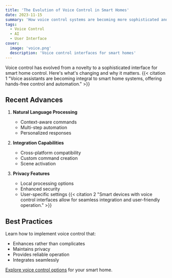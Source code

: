 ```yaml
---
title: 'The Evolution of Voice Control in Smart Homes'
date: 2023-11-15
summary: 'How voice control systems are becoming more sophisticated and reliable'
tags:
  - Voice Control
  - AI
  - User Interface
cover:
  image: 'voice.png'
  description: 'Voice control interfaces for smart homes'
---
```


Voice control has evolved from a novelty to a sophisticated interface for smart home control. Here's what's changing and why it matters. {{< citation 1 "Voice assistants are becoming integral to smart home systems, offering hands-free control and automation." >}}

## Recent Advances

1. **Natural Language Processing**
   - Context-aware commands
   - Multi-step automation
   - Personalized responses

2. **Integration Capabilities**
   - Cross-platform compatibility
   - Custom command creation
   - Scene activation

3. **Privacy Features**
   - Local processing options
   - Enhanced security
   - User-specific settings {{< citation 2 "Smart devices with voice control interfaces allow for seamless integration and user-friendly operation." >}}

## Best Practices

Learn how to implement voice control that:
- Enhances rather than complicates
- Maintains privacy
- Provides reliable operation
- Integrates seamlessly

[Explore voice control options](/contact) for your smart home.
